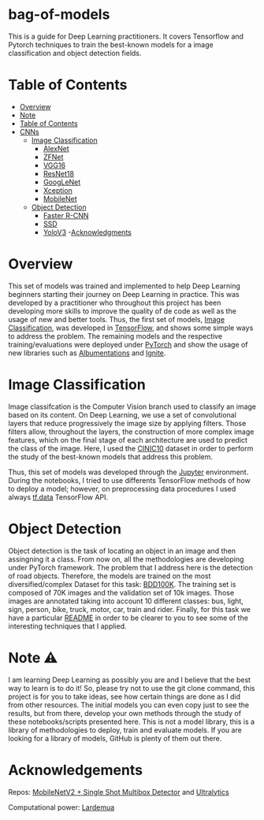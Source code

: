 # bag-of-models
This is a guide for Deep Learning practitioners. It covers Tensorflow and Pytorch techniques to train the best-known models for a image classification and object detection fields.


# Table of Contents
- [Overview](#overview)
- [Note](#note)
- [Table of Contents](#table-of-contents)
- [CNNs](#setup)
  * [Image Classification](#image-classification) 
    * [AlexNet](#alexnet)
    * [ZFNet](#zfnet)
    * [VGG16](#vgg16)
    * [ResNet18](#resnet18)
    * [GoogLeNet](#googlenet)
    * [Xception](#xception)
    * [MobileNet](#mobilenet)
  * [Object Detection](#object-detection)
    * [Faster R-CNN](#faster-rcnn)
    * [SSD](#ssd)
    * [YoloV3](#yolov3)
-[Acknowledgments](#acknowledgments)

# Overview

This set of models was trained and implemented to help Deep Learning beginners starting their journey on Deep Learning in practice. This was developed by a practitioner who throughout this project has been developing more skills to improve the quality of de code as well as the usage of new and better tools. Thus, the first set of models, [Image Classification](#image-classification), was developed in [TensorFlow](https://github.com/tensorflow/tensorflow), and shows some simple ways to address the problem. The remaining models and the respective training/evaluations were deployed under [PyTorch](https://github.com/pytorch/pytorch) and show the usage of new libraries such as [Albumentations](https://github.com/albumentations-team/albumentations) and [Ignite](https://pytorch.org/ignite/).



# Image Classification

Image classifcation is the Computer Vision branch used to classify an image based on its content. On Deep Learning, we use a set of convolutional layers that reduce progressively the image size by applying filters. Those filters allow, throughout the layers, the construction of more complex image features, which on the final stage of each architecture are used to predict the class of the image. Here, I used the [CINIC10](https://github.com/BayesWatch/cinic-10) dataset in order to perform the study of the best-known models that address this problem. 

Thus, this set of models was developed through the [Jupyter](https://github.com/jupyter/notebook) environment. During the notebooks, I tried to use differents TensorFlow methods of how to deploy a model; however, on preprocessing data procedures I used always [tf.data](https://www.tensorflow.org/guide/data) TensorFlow API.

# Object Detection

Object detection is the task of locating an object in an image and then assingning it a class. From now on, all the methodologies are developing under PyTorch framework.
The problem that I address here is the detection of road objects. Therefore, the models are trained on the most diversified/complex Dataset for this task: [BDD100K](http://bair.berkeley.edu/blog/2018/05/30/bdd/). The training set is composed of 70K images and the validation set of 10k images. Those images are annotated taking into account 10 different classes: bus, light, sign, person, bike, truck, motor, car, train and rider. Finally, for this task we have a particular [README](https://github.com/tmralmeida/bag-of-models/tree/master/CNNs) in order to be clearer to you to see some of the interesting techniques that I applied.

# Note :warning:

I am learning Deep Learning as possibly you are and I believe that the best way to learn is to do it! So, please try not to use the git clone command, this project is for you to take ideas, see how certain things are done as I did from other resources. The initial models you can even copy just to see the results, but from there, develop your own methods through the study of these notebooks/scripts presented here.  This is not a model library, this is a library of methodologies to deploy, train and evaluate models. If you are looking for a library of models, GitHub is plenty of them out there. 

# Acknowledgements

Repos: [MobileNetV2 + Single Shot Multibox Detector](https://github.com/qfgaohao/pytorch-ssd) and [Ultralytics](https://github.com/ultralytics/yolov3)


Computational power: [Lardemua](https://github.com/lardemua)